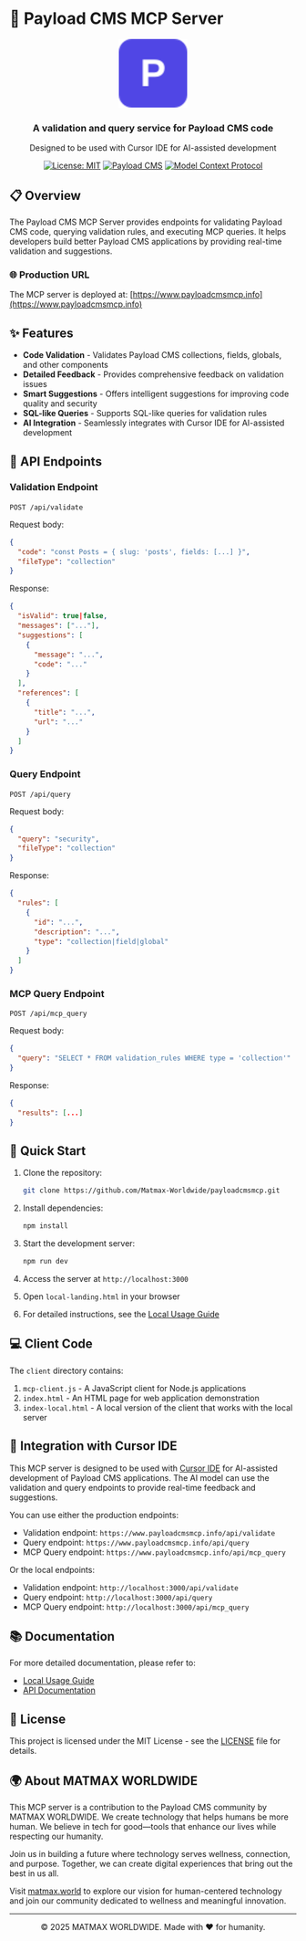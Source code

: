 # 🚀 Payload CMS MCP Server

<div align="center">
  <img src="public/favicon.svg" alt="Payload CMS MCP Server Logo" width="120" height="120">
  <h3>A validation and query service for Payload CMS code</h3>
  <p>Designed to be used with Cursor IDE for AI-assisted development</p>

  [![License: MIT](https://img.shields.io/badge/License-MIT-blue.svg)](https://opensource.org/licenses/MIT)
  [![Payload CMS](https://img.shields.io/badge/Payload%20CMS-3.0-brightgreen)](https://payloadcms.com)
  [![Model Context Protocol](https://img.shields.io/badge/MCP-Enabled-5046e5)](https://modelcontextprotocol.ai)
</div>

## 📋 Overview

The Payload CMS MCP Server provides endpoints for validating Payload CMS code, querying validation rules, and executing MCP queries. It helps developers build better Payload CMS applications by providing real-time validation and suggestions.

### 🌐 Production URL

The MCP server is deployed at: [https://www.payloadcmsmcp.info](https://www.payloadcmsmcp.info)

## ✨ Features

- **Code Validation** - Validates Payload CMS collections, fields, globals, and other components
- **Detailed Feedback** - Provides comprehensive feedback on validation issues
- **Smart Suggestions** - Offers intelligent suggestions for improving code quality and security
- **SQL-like Queries** - Supports SQL-like queries for validation rules
- **AI Integration** - Seamlessly integrates with Cursor IDE for AI-assisted development

## 🔌 API Endpoints

### Validation Endpoint

```
POST /api/validate
```

Request body:
```json
{
  "code": "const Posts = { slug: 'posts', fields: [...] }",
  "fileType": "collection"
}
```

Response:
```json
{
  "isValid": true|false,
  "messages": ["..."],
  "suggestions": [
    {
      "message": "...",
      "code": "..."
    }
  ],
  "references": [
    {
      "title": "...",
      "url": "..."
    }
  ]
}
```

### Query Endpoint

```
POST /api/query
```

Request body:
```json
{
  "query": "security",
  "fileType": "collection"
}
```

Response:
```json
{
  "rules": [
    {
      "id": "...",
      "description": "...",
      "type": "collection|field|global"
    }
  ]
}
```

### MCP Query Endpoint

```
POST /api/mcp_query
```

Request body:
```json
{
  "query": "SELECT * FROM validation_rules WHERE type = 'collection'"
}
```

Response:
```json
{
  "results": [...]
}
```

## 🚀 Quick Start

1. Clone the repository:
   ```bash
   git clone https://github.com/Matmax-Worldwide/payloadcmsmcp.git
   ```

2. Install dependencies:
   ```bash
   npm install
   ```

3. Start the development server:
   ```bash
   npm run dev
   ```

4. Access the server at `http://localhost:3000`

5. Open `local-landing.html` in your browser

6. For detailed instructions, see the [Local Usage Guide](LOCAL_USAGE.md)

## 💻 Client Code

The `client` directory contains:

1. `mcp-client.js` - A JavaScript client for Node.js applications
2. `index.html` - An HTML page for web application demonstration
3. `index-local.html` - A local version of the client that works with the local server

## 🔗 Integration with Cursor IDE

This MCP server is designed to be used with [Cursor IDE](https://cursor.sh) for AI-assisted development of Payload CMS applications. The AI model can use the validation and query endpoints to provide real-time feedback and suggestions.

You can use either the production endpoints:

- Validation endpoint: `https://www.payloadcmsmcp.info/api/validate`
- Query endpoint: `https://www.payloadcmsmcp.info/api/query`
- MCP Query endpoint: `https://www.payloadcmsmcp.info/api/mcp_query`

Or the local endpoints:

- Validation endpoint: `http://localhost:3000/api/validate`
- Query endpoint: `http://localhost:3000/api/query`
- MCP Query endpoint: `http://localhost:3000/api/mcp_query`

## 📚 Documentation

For more detailed documentation, please refer to:

- [Local Usage Guide](LOCAL_USAGE.md)
- [API Documentation](SUMMARY.md)

## 📄 License

This project is licensed under the MIT License - see the [LICENSE](LICENSE) file for details.

## 🌍 About MATMAX WORLDWIDE

This MCP server is a contribution to the Payload CMS community by MATMAX WORLDWIDE. We create technology that helps humans be more human. We believe in tech for good—tools that enhance our lives while respecting our humanity.

Join us in building a future where technology serves wellness, connection, and purpose. Together, we can create digital experiences that bring out the best in us all.

Visit [matmax.world](https://matmax.world) to explore our vision for human-centered technology and join our community dedicated to wellness and meaningful innovation.

---

<div align="center">
  <p>© 2025 MATMAX WORLDWIDE. Made with ❤️ for humanity.</p>
</div>
